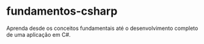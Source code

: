 # fundamentos-csharp
Aprenda desde os conceitos fundamentais até o desenvolvimento completo de uma aplicação em C#.
